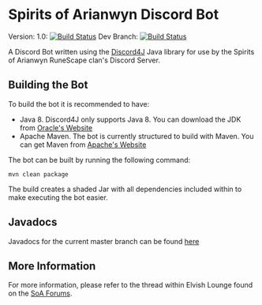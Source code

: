 # Spirits of Arianwyn Discord Bot
Version: 1.0:  [![Build Status](https://travis-ci.org/SoAJeff/SoADiscordBot.svg?branch=master)](https://travis-ci.org/SoAJeff/SoADiscordBot)
Dev Branch: [![Build Status](https://travis-ci.org/SoAJeff/SoADiscordBot.svg?branch=dev)](https://travis-ci.org/SoAJeff/SoADiscordBot)

A Discord Bot written using the [Discord4J](https://github.com/austinv11/Discord4J) Java library for use by the Spirits of Arianwyn RuneScape clan's Discord Server.

## Building the Bot
To build the bot it is recommended to have:
- Java 8.  Discord4J only supports Java 8.  You can download the JDK from [Oracle's Website](http://www.oracle.com/technetwork/java/javase/downloads/jdk8-downloads-2133151.html)
- Apache Maven.  The bot is currently structured to build with Maven.  You can get Maven from [Apache's Website](https://maven.apache.org/)

The bot can be built by running the following command:
```
mvn clean package
```

The build creates a shaded Jar with all dependencies included within to make executing the bot easier.

## Javadocs
Javadocs for the current master branch can be found [here](https://soajeff.github.io/SoADiscordBot/)

## More Information
For more information, please refer to the thread within Elvish Lounge found on the [SoA Forums](http://forums.soa-rs.com).
